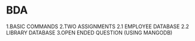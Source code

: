 # BDA
 1.BASIC COMMANDS
 2.TWO ASSIGNMENTS
     2.1 EMPLOYEE DATABASE
     2.2 LIBRARY DATABASE
 3.OPEN ENDED QUESTION (USING MANGODB)
